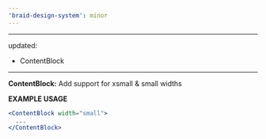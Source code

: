 ```yaml
---
'braid-design-system': minor
---
```


---
updated:
  - ContentBlock
---

**ContentBlock:** Add support for xsmall & small widths

**EXAMPLE USAGE**

```jsx
<ContentBlock width="small">
  ...
</ContentBlock>
```
